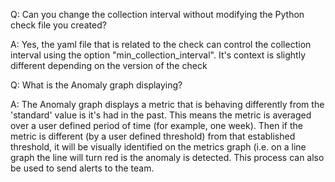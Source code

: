 Q: Can you change the collection interval without modifying the Python check file you created?


A: Yes, the yaml file that is related to the check can control the collection interval using the option "min_collection_interval".  It's context is slightly different depending on the version of the check

Q: What is the Anomaly graph displaying?


A: The Anomaly graph displays a metric that is behaving differently from the 'standard' value is it's had in the past.  This means the metric is averaged over a user defined period of time (for example, one week).  Then if the metric is different (by a user defined threshold) from that established threshold, it will be visually identified on the metrics graph (i.e. on a line graph the line will turn red is the anomaly is detected.  This process can also be used to send alerts to the team.

